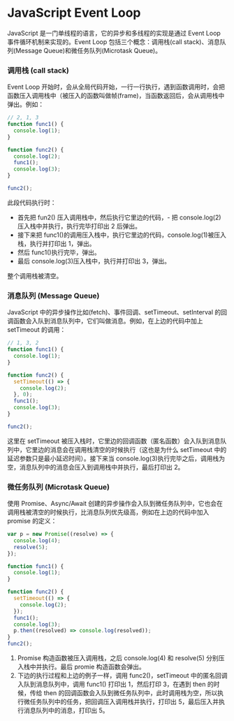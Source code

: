 # JavaScript Event Loop

JavaScript 是一门单线程的语言，它的异步和多线程的实现是通过 Event Loop 事件循环机制来实现的。Event Loop 包括三个概念：调用栈(call stack)、消息队列(Message Queue)和微任务队列(Microtask Queue)。

### 调用栈 (call stack)

Event Loop 开始时，会从全局代码开始，一行一行执行，遇到函数调用时，会把函数压入调用栈中（被压入的函数叫做帧(frame)，当函数返回后，会从调用栈中弹出。例如：

```javascript
// 2, 1, 3
function func1() {
  console.log(1);
}

function func2() {
  console.log(2);
  func1();
  console.log(3);
}

func2();
```

此段代码执行时：

- 首先把 fun2() 压入调用栈中，然后执行它里边的代码，- 把 console.log(2) 压入栈中并执行，执行完毕打印出 2 后弹出。
- 接下来把 func1()的调用压入栈中，执行它里边的代码，console.log(1)被压入栈，执行并打印出 1，弹出。
- 然后 func1()执行完毕，弹出。
- 最后 console.log(3)压入栈中，执行并打印出 3，弹出。

整个调用栈被清空。

### 消息队列 (Message Queue)

JavaScript 中的异步操作比如(fetch)、事件回调、setTimeout、setInterval 的回调函数会入队到消息队列中，它们叫做消息。例如，在上边的代码中加上 setTimeout 的调用：

```javascript
// 1, 3, 2
function func1() {
  console.log(1);
}

function func2() {
  setTimeout(() => {
    console.log(2);
  }, 0);
  func1();
  console.log(3);
}

func2();
```

这里在 setTimeout 被压入栈时，它里边的回调函数（匿名函数）会入队到消息队列中，它里边的消息会在调用栈清空的时候执行（这也是为什么 setTimeout 中的延迟参数只是最小延迟时间）。接下来当 console.log(3)执行完毕之后，调用栈为空，消息队列中的消息会压入到调用栈中并执行，最后打印出 2。

### 微任务队列 (Microtask Queue)

使用 Promise、Async/Await 创建的异步操作会入队到微任务队列中，它也会在调用栈被清空的时候执行，比消息队列优先级高，例如在上边的代码中加入 promise 的定义：

```javascript
var p = new Promise((resolve) => {
  console.log(4);
  resolve(5);
});

function func1() {
  console.log(1);
}

function func2() {
  setTimeout(() => {
    console.log(2);
  });
  func1();
  console.log(3);
  p.then((resolved) => console.log(resolved));
}
func2();
```

1. Promise 构造函数被压入调用栈，之后 console.log(4) 和 resolve(5) 分别压入栈中并执行。最后 promie 构造函数会弹出。
2. 下边的执行过程和上边的例子一样，调用 func2()，setTimeout 中的匿名回调入队到消息队列中，调用 func1() 打印出 1，然后打印 3，在遇到 then 的时候，传给 then 的回调函数会入队到微任务队列中，此时调用栈为空，所以执行微任务队列中的任务，把回调压入调用栈并执行，打印出 5，最后压入并执行消息队列中的消息，打印出 5。
